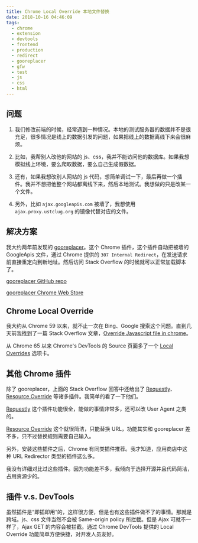 ```yaml
---
title: Chrome Local Override 本地文件替换
date: 2018-10-16 04:46:09
tags:
  - chrome
  - extension
  - devtools
  - frontend
  - production
  - redirect
  - gooreplacer
  - gfw
  - test
  - js
  - css
  - html
---
```


## 问题

1. 我们修改前端的时候，经常遇到一种情况。本地的测试服务器的数据并不是很充足，很多情况是线上的数据引发的问题，如果把线上的数据离线下来会很麻烦。

1. 比如，我帮别人改他的网站的 js、css，我并不能访问他的数据库。如果我想模拟线上环境，要么爬取数据，要么自己生成假数据。

1. 还有，如果我想改别人网站的 js 代码，想简单调试一下，最后再做一个插件。我并不想把他整个网站都离线下来，然后本地测试。我想做的只是改某一个文件。

1. 另外，比如 `ajax.googleapis.com` 被墙了，我想使用 `ajax.proxy.ustclug.org` 的镜像代替对应的文件。

## 解决方案

我大约两年前发现的 [gooreplacer][gooreplacer-homepage]。这个 Chrome 插件，这个插件自动把被墙的 GoogleApis 文件，通过 Chrome 提供的 `307 Internal Redirect`，在发送请求前直接重定向到新地址。然后访问 Stack Overflow 的时候就可以正常加载脚本了。

[gooreplacer GitHub repo][gooreplacer-github]

[gooreplacer Chrome Web Store][gooreplacer-chrome-store]

## Chrome Local Override

我大约从 Chrome 59 以来，就不止一次在 Bing、Google 搜索这个问题。直到几天前我找到了一篇 Stack Overflow 文章，[Override Javascript file in chrome][stackoverflow-answer]。

从 Chrome 65 以来 Chrome's DevTools 的 Source 页面多了一个 [Local Overrides][chrome-local-override] 选项卡。

## 其他 Chrome 插件

除了 gooreplacer，上面的 Stack Overflow 回答中还给出了 [Requestly][requestly-homepage]、[Resource Override][resource-override-github] 等诸多插件。我简单的看了一下他们。

[Requestly][requestly-chrome-store] 这个插件功能很全，能做的事情非常多，还可以改 User Agent 之类的。

[Resource Override][resource-override-chrome-store] 这个就很简洁，只能替换 URL，功能其实和 gooreplacer 差不多，只不过替换规则需要自己输入。

另外，安装这些插件之后，Chrome 有同类插件推荐。我才知道，应用商店中这种 URL Redirector 类型的插件这么多。

我没有详细对比过这些插件。因为功能差不多，我倾向于选择开源并且代码简洁，占用资源少的。

## 插件 v.s. DevTools

虽然插件是“即插即用”的，这样很方便，但是也有这些插件做不了的事情。那就是跨域。js、css 文件当然不会被 Same-origin policy 所拦截。但是 Ajax 可就不一样了，Ajax GET 的内容会被拦截。通过 Chrome DevTools 提供的 Local Override 功能简单方便快捷，对开发人员友好。

[gooreplacer-homepage]: https://liujiacai.net/gooreplacer/
[gooreplacer-github]: https://github.com/jiacai2050/gooreplacer
[gooreplacer-chrome-store]: https://chrome.google.com/webstore/detail/gooreplacer/jnlkjeecojckkigmchmfoigphmgkgbip
[stackoverflow-answer]: https://stackoverflow.com/questions/35580017/override-javascript-file-in-chrome/35580407#35580407
[chrome-local-override]: https://developers.google.com/web/updates/2018/01/devtools#overrides
[requestly-homepage]: https://www.requestly.in/
[requestly-chrome-store]: https://chrome.google.com/webstore/detail/requestly-redirect-url-mo/mdnleldcmiljblolnjhpnblkcekpdkpa
[resource-override-github]: https://github.com/kylepaulsen/ResourceOverride
[resource-override-chrome-store]: https://chrome.google.com/webstore/detail/resource-override/pkoacgokdfckfpndoffpifphamojphii
